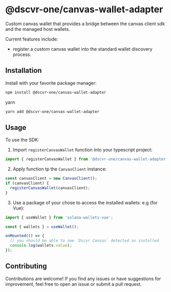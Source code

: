 # @dscvr-one/canvas-wallet-adapter

Custom canvas wallet that provides a bridge between the canvas client sdk and the managed host wallets.

Current features include:

- register a custom canvas wallet into the standard wallet discovery process.

## Installation

Install with your favorite package manager:

```bash
npm install @dscvr-one/canvas-wallet-adapter
```

yarn

```bash
yarn add @dscvr-one/canvas-wallet-adapter
```

## Usage

To use the SDK:

1. Import `registerCanvasWallet` function into your typescript project:

```typescript
import { registerCanvasWallet } from '@dscvr-one/canvas-wallet-adapter';
```

2. Apply function tp the `CanvasClient` instance:

```typescript
const canvasClient = new CanvasClient();
if (canvasClient) {
  registerCanvasWallet(canvasClient);
}
```

3. Use a package of your chose to access the installed wallets:
   e.g (for Vue):

```typescript
import { useWallet } from 'solana-wallets-vue';

const { wallets } = useWallet();

onMounted(() => {
  // you should be able to see `Dscvr Canvas` detected as installed
  console.log(wallets.value);
});
```

## Contributing

Contributions are welcome! If you find any issues or have suggestions for improvement, feel free to open an issue or submit a pull request.
